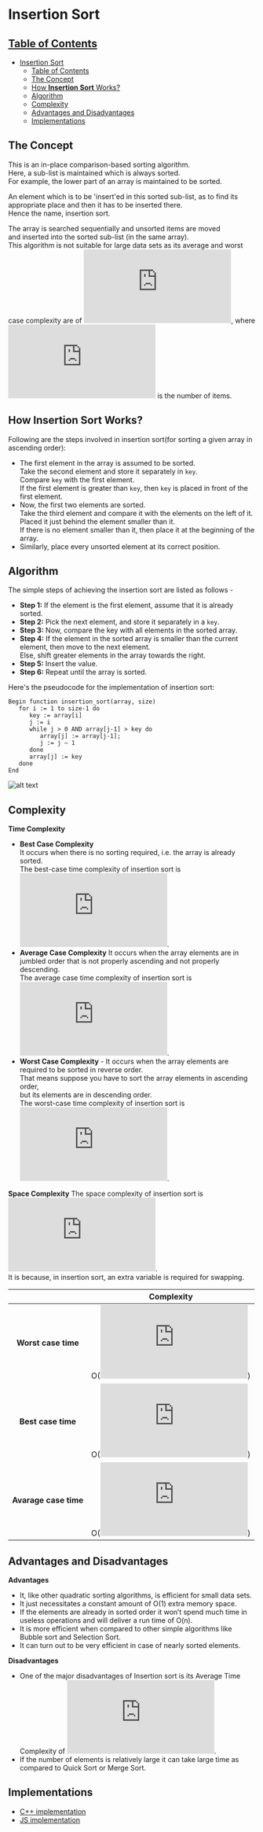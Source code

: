 # Insertion Sort

## [Table of Contents](#table-of-contents)

- [Insertion Sort](#insertion-sort)
  - [Table of Contents](#table-of-contents)
  - [The Concept](#the-concept)
  - [How **Insertion Sort** Works?](#how-insertion-sort-works)
  - [Algorithm](#algorithm)
  - [Complexity](#complexity)
  - [Advantages and Disadvantages](#advantages-and-disadvantages)
  - [Implementations](#implementations)

## The Concept

This is an in-place comparison-based sorting algorithm.  
Here, a sub-list is maintained which is always sorted.  
For example, the lower part of an array is maintained to be sorted.

An element which is to be 'insert'ed in this sorted sub-list, as to find its appropriate place and then it has to be inserted there.  
Hence the name, insertion sort.

The array is searched sequentially and unsorted items are moved  
and inserted into the sorted sub-list (in the same array).  
This algorithm is not suitable for large data sets as its average and worst case complexity are of ![equation](http://latex.codecogs.com/gif.latex?%CE%9F%28n%5E2%29),
where ![equation](http://latex.codecogs.com/gif.latex?n) is the number of items.

## How **Insertion Sort** Works?

Following are the steps involved in insertion sort(for sorting a given array in ascending order):

- The first element in the array is assumed to be sorted.  
  Take the second element and store it separately in `key`.  
  Compare `key` with the first element.  
  If the first element is greater than `key`, then `key` is placed in front of the first element.
- Now, the first two elements are sorted.  
  Take the third element and compare it with the elements on the left of it.  
  Placed it just behind the element smaller than it.  
  If there is no element smaller than it, then place it at the beginning of the array.
- Similarly, place every unsorted element at its correct position.

## Algorithm

The simple steps of achieving the insertion sort are listed as follows -

- **Step 1:** If the element is the first element, assume that it is already sorted.
- **Step 2:** Pick the next element, and store it separately in a `key`.
- **Step 3:** Now, compare the key with all elements in the sorted array.
- **Step 4:** If the element in the sorted array is smaller than the current element, then move to the next element.  
  Else, shift greater elements in the array towards the right.
- **Step 5:** Insert the value.
- **Step 6:** Repeat until the array is sorted.

Here's the pseudocode for the implementation of insertion sort:

```
Begin function insertion_sort(array, size)
   for i := 1 to size-1 do
      key := array[i]
      j := i
      while j > 0 AND array[j-1] > key do
         array[j] := array[j-1];
         j := j – 1
      done
      array[j] := key
   done
End
```

![alt text](https://he-s3.s3.amazonaws.com/media/uploads/46bfac9.png)

## Complexity

**Time Complexity**

- **Best Case Complexity**  
  It occurs when there is no sorting required, i.e. the array is already sorted.  
  The best-case time complexity of insertion sort is ![equation](http://latex.codecogs.com/gif.latex?O%28n%29).
- **Average Case Complexity** It occurs when the array elements are in jumbled order that is not properly ascending and not properly descending.  
  The average case time complexity of insertion sort is ![equation](http://latex.codecogs.com/gif.latex?O%28n%5E2%29).
- **Worst Case Complexity** - It occurs when the array elements are required to be sorted in reverse order.  
  That means suppose you have to sort the array elements in ascending order,  
  but its elements are in descending order.  
  The worst-case time complexity of insertion sort is ![equation](http://latex.codecogs.com/gif.latex?O%28n%5E2%29).

**Space Complexity**
The space complexity of insertion sort is ![equation](http://latex.codecogs.com/gif.latex?O%281%29).  
It is because, in insertion sort, an extra variable is required for swapping.

|                       | **Complexity** |
| :-------------------: | -------------- |
|  **Worst case time**  | O(![equation](http://latex.codecogs.com/gif.latex?n%5E2))       |
|  **Best case time**   | O(![equation](http://latex.codecogs.com/gif.latex?n))         |
| **Avarage case time** | O(![equation](http://latex.codecogs.com/gif.latex?n%5E2))       |

## Advantages and Disadvantages

**Advantages**

- It, like other quadratic sorting algorithms, is efficient for small data sets.
- It just necessitates a constant amount of O(1) extra memory space.
- If the elements are already in sorted order it won’t spend much time in useless operations and will deliver a run time of O(n).
- It is more efficient when compared to other simple algorithms like Bubble sort and Selection Sort.
- It can turn out to be very efficient in case of nearly sorted elements.

**Disadvantages**

- One of the major disadvantages of Insertion sort is its Average Time Complexity of ![equation](http://latex.codecogs.com/gif.latex?O%28n%5E2%29).
- If the number of elements is relatively large it can take large time as compared to Quick Sort or Merge Sort.

## Implementations

- [C++ implementation](implementation/insertion_sort.cpp)
- [JS implementation](implementation/insertion_sort.js)
